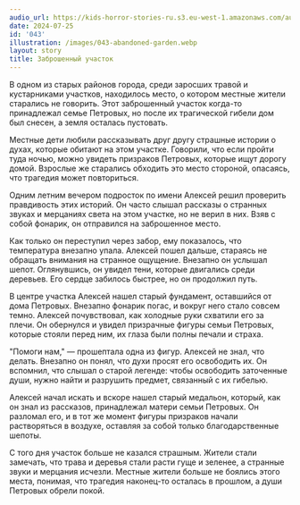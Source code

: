 ```yaml
---
audio_url: https://kids-horror-stories-ru.s3.eu-west-1.amazonaws.com/audio/043-abandoned-garden.mp3
date: 2024-07-25
id: '043'
illustration: /images/043-abandoned-garden.webp
layout: story
title: Заброшенный участок
---
```


В одном из старых районов города, среди заросших травой и кустарниками участков, находилось место, о котором местные жители старались не говорить. Этот заброшенный участок когда-то принадлежал семье Петровых, но после их трагической гибели дом был снесен, а земля осталась пустовать.

Местные дети любили рассказывать друг другу страшные истории о духах, которые обитают на этом участке. Говорили, что если пройти туда ночью, можно увидеть призраков Петровых, которые ищут дорогу домой. Взрослые же старались обходить это место стороной, опасаясь, что трагедия может повториться.

Одним летним вечером подросток по имени Алексей решил проверить правдивость этих историй. Он часто слышал рассказы о странных звуках и мерцаниях света на этом участке, но не верил в них. Взяв с собой фонарик, он отправился на заброшенное место.

Как только он переступил через забор, ему показалось, что температура внезапно упала. Алексей пошел дальше, стараясь не обращать внимания на странное ощущение. Внезапно он услышал шепот. Оглянувшись, он увидел тени, которые двигались среди деревьев. Его сердце забилось быстрее, но он продолжил путь.

В центре участка Алексей нашел старый фундамент, оставшийся от дома Петровых. Внезапно фонарик погас, и вокруг него стало совсем темно. Алексей почувствовал, как холодные руки схватили его за плечи. Он обернулся и увидел призрачные фигуры семьи Петровых, которые стояли перед ним, их глаза были полны печали и страха.

"Помоги нам," — прошептала одна из фигур. Алексей не знал, что делать. Внезапно он понял, что духи просят его освободить их. Он вспомнил, что слышал о старой легенде: чтобы освободить заточенные души, нужно найти и разрушить предмет, связанный с их гибелью.

Алексей начал искать и вскоре нашел старый медальон, который, как он знал из рассказов, принадлежал матери семьи Петровых. Он разломал его, и в тот же момент фигуры призраков начали растворяться в воздухе, оставляя за собой только благодарственные шепоты.

С того дня участок больше не казался страшным. Жители стали замечать, что трава и деревья стали расти гуще и зеленее, а странные звуки и мерцания исчезли. Местные жители больше не боялись этого места, понимая, что трагедия наконец-то осталась в прошлом, а души Петровых обрели покой.